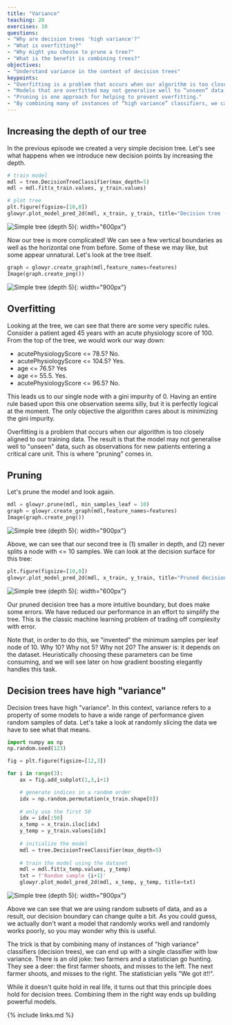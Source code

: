 ```yaml
---
title: "Variance"
teaching: 20
exercises: 10
questions:
- "Why are decision trees 'high variance'?"
- "What is overfitting?"
- "Why might you choose to prune a tree?"
- "What is the benefit is combining trees?"
objectives:
- "Understand variance in the context of decision trees"
keypoints:
- "Overfitting is a problem that occurs when our algorithm is too closely aligned to our training data."
- "Models that are overfitted may not generalise well to “unseen” data."
- "Pruning is one approach for helping to prevent overfitting."
- "By combining many of instances of “high variance” classifiers, we can end up with a single classifier with low variance."
---
```


## Increasing the depth of our tree

In the previous episode we created a very simple decision tree. Let's see what happens when we introduce new decision points by increasing the depth.

```python
# train model
mdl = tree.DecisionTreeClassifier(max_depth=5)
mdl = mdl.fit(x_train.values, y_train.values)

# plot tree
plt.figure(figsize=[10,8])
glowyr.plot_model_pred_2d(mdl, x_train, y_train, title="Decision tree (depth 5)")
```

![Simple tree (depth 5)](../fig/section3-fig1.png){: width="600px"}

Now our tree is more complicated! We can see a few vertical boundaries as well as the horizontal one from before. Some of these we may like, but some appear unnatural. Let's look at the tree itself.

```python
graph = glowyr.create_graph(mdl,feature_names=features)
Image(graph.create_png())
```

![Simple tree (depth 5)](../fig/section3-fig2.png){: width="900px"}

## Overfitting

Looking at the tree, we can see that there are some very specific rules. Consider a patient aged 45 years with an acute physiology score of 100. From the top of the tree, we would work our way down:

- acutePhysiologyScore <= 78.5? No.
- acutePhysiologyScore <= 104.5? Yes.
- age <= 76.5? Yes
- age <= 55.5. Yes.
- acutePhysiologyScore <= 96.5? No.

This leads us to our single node with a gini impurity of 0. Having an entire rule based upon this one observation seems silly, but it is perfectly logical at the moment. The only objective the algorithm cares about is minimizing the gini impurity. 

Overfitting is a problem that occurs when our algorithm is too closely aligned to our training data. The result is that the model may not generalise well to "unseen" data, such as observations for new patients entering a critical care unit. This is where "pruning" comes in.

## Pruning

Let's prune the model and look again.

```python
mdl = glowyr.prune(mdl, min_samples_leaf = 10)
graph = glowyr.create_graph(mdl,feature_names=features)
Image(graph.create_png())
```

![Simple tree (depth 5)](../fig/section3-fig3.png){: width="900px"}

Above, we can see that our second tree is (1) smaller in depth, and (2) never splits a node with <= 10 samples. We can look at the decision surface for this tree:

```python
plt.figure(figsize=[10,8])
glowyr.plot_model_pred_2d(mdl, x_train, y_train, title="Pruned decision tree")
```

![Simple tree (depth 5)](../fig/section3-fig4.png){: width="600px"}

Our pruned decision tree has a more intuitive boundary, but does make some errors. We have reduced our performance in an effort to simplify the tree. This is the classic machine learning problem of trading off complexity with error.

Note that, in order to do this, we "invented" the minimum samples per leaf node of 10. Why 10? Why not 5? Why not 20? The answer is: it depends on the dataset. Heuristically choosing these parameters can be time consuming, and we will see later on how gradient boosting elegantly handles this task.

## Decision trees have high "variance"

Decision trees have high "variance". In this context, variance refers to a property of some models to have a wide range of performance given random samples of data. Let's take a look at randomly slicing the data we have to see what that means.

```python
import numpy as np
np.random.seed(123)

fig = plt.figure(figsize=[12,3])

for i in range(3):
    ax = fig.add_subplot(1,3,i+1)

    # generate indices in a random order
    idx = np.random.permutation(x_train.shape[0])
    
    # only use the first 50
    idx = idx[:50]
    x_temp = x_train.iloc[idx]
    y_temp = y_train.values[idx]
    
    # initialize the model
    mdl = tree.DecisionTreeClassifier(max_depth=5)
    
    # train the model using the dataset
    mdl = mdl.fit(x_temp.values, y_temp)
    txt = f'Random sample {i+1}'
    glowyr.plot_model_pred_2d(mdl, x_temp, y_temp, title=txt)
```

![Simple tree (depth 5)](../fig/section3-fig5.png){: width="900px"}

Above we can see that we are using random subsets of data, and as a result, our decision boundary can change quite a bit. As you could guess, we actually don't want a model that randomly works well and randomly works poorly, so you may wonder why this is useful.

The trick is that by combining many of instances of "high variance" classifiers (decision trees), we can end up with a single classifier with low variance. There is an old joke: two farmers and a statistician go hunting. They see a deer: the first farmer shoots, and misses to the left. The next farmer shoots, and misses to the right. The statistician yells "We got it!!".

While it doesn't quite hold in real life, it turns out that this principle does hold for decision trees. Combining them in the right way ends up building powerful models.

{% include links.md %}

